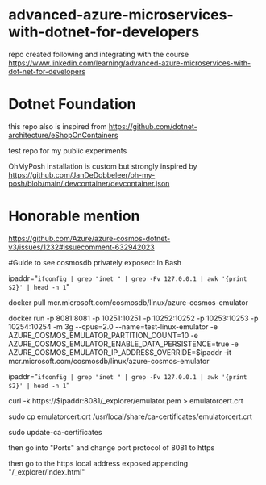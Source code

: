 # advanced-azure-microservices-with-dotnet-for-developers

repo created following and integrating with the course https://www.linkedin.com/learning/advanced-azure-microservices-with-dot-net-for-developers

# Dotnet Foundation

this repo also is inspired from https://github.com/dotnet-architecture/eShopOnContainers

test repo for my public experiments

OhMyPosh installation is custom but strongly inspired by  https://github.com/JanDeDobbeleer/oh-my-posh/blob/main/.devcontainer/devcontainer.json

# Honorable mention
https://github.com/Azure/azure-cosmos-dotnet-v3/issues/1232#issuecomment-632942023

#Guide to see cosmosdb privately exposed:
In Bash

ipaddr="`ifconfig | grep "inet " | grep -Fv 127.0.0.1 | awk '{print $2}' | head -n 1`"

docker pull mcr.microsoft.com/cosmosdb/linux/azure-cosmos-emulator

docker run -p 8081:8081 -p 10251:10251 -p 10252:10252 -p 10253:10253 -p 10254:10254  -m 3g --cpus=2.0 --name=test-linux-emulator -e AZURE_COSMOS_EMULATOR_PARTITION_COUNT=10 -e AZURE_COSMOS_EMULATOR_ENABLE_DATA_PERSISTENCE=true -e AZURE_COSMOS_EMULATOR_IP_ADDRESS_OVERRIDE=$ipaddr -it mcr.microsoft.com/cosmosdb/linux/azure-cosmos-emulator

ipaddr="`ifconfig | grep "inet " | grep -Fv 127.0.0.1 | awk '{print $2}' | head -n 1`"

curl -k https://$ipaddr:8081/_explorer/emulator.pem > emulatorcert.crt

sudo cp emulatorcert.crt /usr/local/share/ca-certificates/emulatorcert.crt

sudo update-ca-certificates

then go into "Ports" and change port protocol of 8081 to https

then go to the https local address exposed appending "/_explorer/index.html"